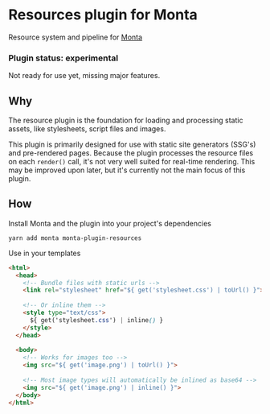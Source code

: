 # Resources plugin for Monta
Resource system and pipeline for [Monta](https://www.npmjs.com/package/monta)

### Plugin status: experimental
Not ready for use yet, missing major features.

## Why
The resource plugin is the foundation for loading and processing static 
assets, like stylesheets, script files and images.
 
This plugin is primarily designed for use with static site generators 
(SSG's) and pre-rendered pages. Because the plugin processes the 
resource files on each `render()` call, it's not very well suited for
real-time rendering. This may be improved upon later, but it's currently 
not the main focus of this plugin.

## How
Install Monta and the plugin into your project's dependencies
```
yarn add monta monta-plugin-resources
```

Use in your templates
```html
<html>
  <head>
    <!-- Bundle files with static urls -->
    <link rel="stylesheet" href="${ get('stylesheet.css') | toUrl() }">
    
    <!-- Or inline them -->
    <style type="text/css">
      ${ get('stylesheet.css') | inline() }
    </style>
  </head>
  
  <body>
    <!-- Works for images too -->
    <img src="${ get('image.png') | toUrl() }">
    
    <!-- Most image types will automatically be inlined as base64 -->
    <img src="${ get('image.png') | inline() }">
  </body>
</html>
```
